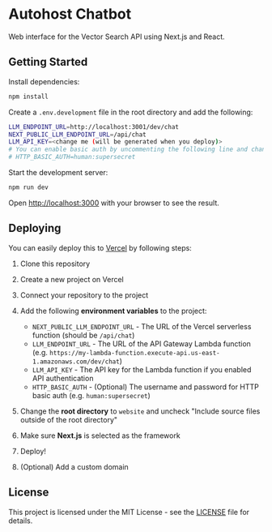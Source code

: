 # Autohost Chatbot

Web interface for the Vector Search API using Next.js and React.

## Getting Started

Install dependencies:

```bash
npm install
```

Create a `.env.development` file in the root directory and add the following:

```bash
LLM_ENDPOINT_URL=http://localhost:3001/dev/chat
NEXT_PUBLIC_LLM_ENDPOINT_URL=/api/chat
LLM_API_KEY=<change me (will be generated when you deploy)>
# You can enable basic auth by uncommenting the following line and changing the username and password
# HTTP_BASIC_AUTH=human:supersecret
```

Start the development server:

```bash
npm run dev
```

Open [http://localhost:3000](http://localhost:3000) with your browser to see the result.

## Deploying

You can easily deploy this to [Vercel](https://vercel.com/) by following steps:

1. Clone this repository
2. Create a new project on Vercel
3. Connect your repository to the project
4. Add the following **environment variables** to the project:
   
   - `NEXT_PUBLIC_LLM_ENDPOINT_URL` - The URL of the Vercel serverless function (should be `/api/chat`)
   - `LLM_ENDPOINT_URL` - The URL of the API Gateway Lambda function (e.g. `https://my-lambda-function.execute-api.us-east-1.amazonaws.com/dev/chat`)
   - `LLM_API_KEY` - The API key for the Lambda function if you enabled API authentication
   - `HTTP_BASIC_AUTH` - (Optional) The username and password for HTTP basic auth (e.g. `human:supersecret`)
5. Change the **root directory** to `website` and uncheck "Include source files outside of the root directory"
6. Make sure **Next.js** is selected as the framework
7. Deploy!
8. (Optional) Add a custom domain

## License

This project is licensed under the MIT License - see the [LICENSE](LICENSE) file for details.